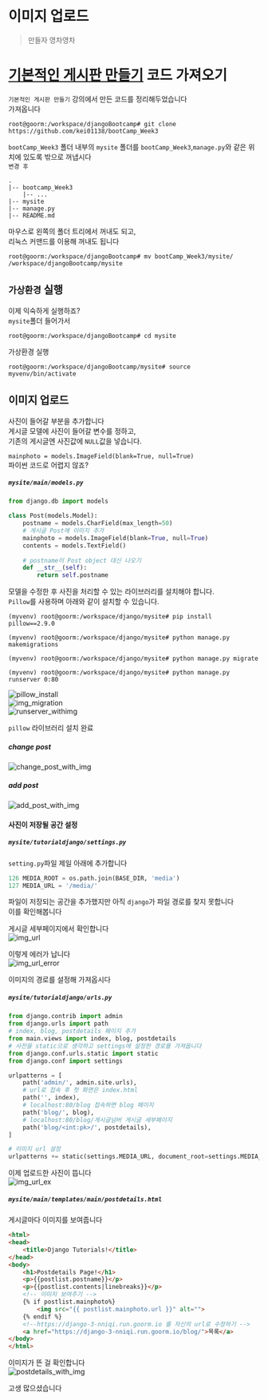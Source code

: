 # 이미지 업로드
> 만들자 영차영차

# [기본적인 게시판 만들기](https://github.com/haedal-with-knu/djangoBootcamp/blob/master/dashboard.md) 코드 가져오기

`기본적인 게시판 만들기` 강의에서 만든 코드를 정리해두었습니다  
가져옵니다  
```console
root@goorm:/workspace/djangoBootcamp# git clone https://github.com/kei01138/bootCamp_Week3
```

`bootCamp_Week3` 폴더 내부의 `mysite` 폴더를 `bootCamp_Week3`,`manage.py`와 같은 위치에 있도록 밖으로 꺼냅시다  
`변경 후`
```
.
|-- bootcamp_Week3
    |-- ...
|-- mysite
|-- manage.py
|-- README.md
```
마우스로 왼쪽의 폴더 트리에서 꺼내도 되고,  
리눅스 커맨드를 이용해 꺼내도 됩니다  
```console
root@goorm:/workspace/djangoBootcamp# mv bootCamp_Week3/mysite/ /workspace/djangoBootcamp/mysite
```


## `가상환경` 실행  

이제 익숙하게 실행하죠?  
`mysite`폴더 들어가서  
```console
root@goorm:/workspace/djangoBootcamp# cd mysite
```
가상환경 실행  
```console
root@goorm:/workspace/djangoBootcamp/mysite# source myvenv/bin/activate
```

## 이미지 업로드
사진이 들어갈 부분을 추가합니다  
게시글 모델에 사진이 들어갈 변수를 정하고,  
기존의 게시글엔 사진값에 `NULL`값을 넣습니다.  

`mainphoto = models.ImageField(blank=True, null=True)`  
파이썬 코드로 어렵지 않죠?

##### `mysite/main/models.py`
```python
from django.db import models

class Post(models.Model):
    postname = models.CharField(max_length=50)
    # 게시글 Post에 이미지 추가
    mainphoto = models.ImageField(blank=True, null=True)
    contents = models.TextField()
    
    # postname이 Post object 대신 나오기
    def __str__(self):
        return self.postname
```

모델을 수정한 후 사진을 처리할 수 있는 라이브러리를 설치해야 합니다.  
`Pillow`를 사용하며 아래와 같이 설치할 수 있습니다.  

```console
(myvenv) root@goorm:/workspace/django/mysite# pip install pillow==2.9.0
```
```console
(myvenv) root@goorm:/workspace/django/mysite# python manage.py makemigrations
```
```console
(myvenv) root@goorm:/workspace/django/mysite# python manage.py migrate
```
```console
(myvenv) root@goorm:/workspace/django/mysite# python manage.py runserver 0:80
```
![pillow_install](img/pillow_install.png)  
![img_migration](img/img_migration.png)  
![runserver_withimg](img/runserver_withimg.png)  

`pillow` 라이브러리 설치 완료

##### change post
![change_post_with_img](img/change_post_with_img.png)
##### add post
![add_post_with_img](img/add_post_with_img.png)

#### 사진이 저장될 공간 설정
##### `mysite/tutorialdjango/settings.py`
`setting.py`파일 제일 아래에 추가합니다
```python
126 MEDIA_ROOT = os.path.join(BASE_DIR, 'media')
127 MEDIA_URL = '/media/'
```

파일이 저장되는 공간을 추가했지만 아직 `django`가 파일 경로를 찾지 못합니다  
이를 확인해봅니다

게시글 세부페이지에서 확인합니다  
![img_url](img/img_url.png)   

이렇게 에러가 납니다  
![img_url_error](img/img_url_error.png)  

이미지의 경로를 설정해 가져옵시다

##### `mysite/tutorialdjango/urls.py`

```python
from django.contrib import admin
from django.urls import path
# index, blog, postdetails 페이지 추가
from main.views import index, blog, postdetails
# 사진을 static으로 생각하고 settings에 설정한 경로를 가져옵니다
from django.conf.urls.static import static
from django.conf import settings

urlpatterns = [
    path('admin/', admin.site.urls),
    # url로 접속 후 첫 화면은 index.html
    path('', index),
    # localhost:80/blog 접속하면 blog 페이지
    path('blog/', blog),
    # localhost:80/blog/게시글넘버 게시글 세부페이지
    path('blog/<int:pk>/', postdetails),
]

# 이미지 url 설정
urlpatterns += static(settings.MEDIA_URL, document_root=settings.MEDIA_ROOT)
```

이제 업로드한 사진이 뜹니다  
![img_url_ex](img/img_url_ex.png)

##### `mysite/main/templates/main/postdetails.html`
게시글마다 이미지를 보여줍니다
```html
<html>
<head>
    <title>Django Tutorials!</title>
</head>
<body>
    <h1>Postdetails Page!</h1>
    <p>{{postlist.postname}}</p>
    <p>{{postlist.contents|linebreaks}}</p>
    <!-- 이미지 보여주기 -->
    {% if postlist.mainphoto%}
        <img src="{{ postlist.mainphoto.url }}" alt="">
    {% endif %}
    <!--https://django-3-nniqi.run.goorm.io 를 자신의 url로 수정하기 -->
    <a href="https://django-3-nniqi.run.goorm.io/blog/">목록</a>
</body>
</html>
```
이미지가 뜬 걸 확인합니다  
![postdetails_with_img](img/postdetails_with_img.png)   

고생 많으셨습니다

